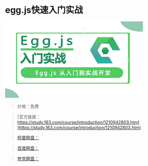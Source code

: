 # egg.js快速入门实战

![img](../../../assets/study163/free/f096da43c4a7497d85ec2a7cb9091cf5.png)

> 价格：免费

> [官方链接：https://study.163.com/course/introduction/1210942803.htm](https://study.163.com/course/introduction/1210942803.htm)

> [阿里网盘：]()

> [百度网盘：]()

> [夸克网盘：]()
